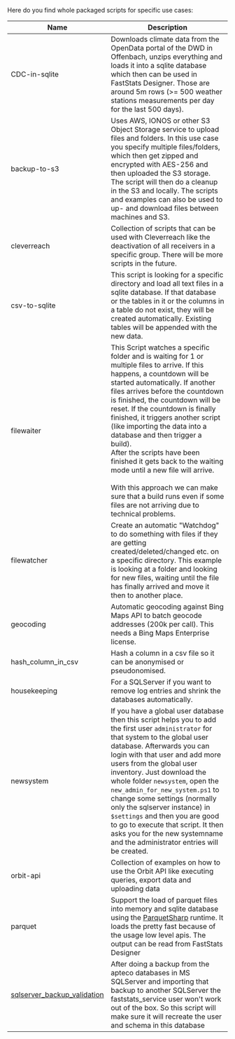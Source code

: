 Here do you find whole packaged scripts for specific use cases:

Name|Description
-|-
CDC-in-sqlite|Downloads climate data from the OpenData portal of the DWD in Offenbach, unzips everything and loads it into a sqlite database which then can be used in FastStats Designer. Those are around 5m rows (>= 500 weather stations measurements per day for the last 500 days).
backup-to-s3|Uses AWS, IONOS or other S3 Object Storage service to upload files and folders. In this use case you specify multiple files/folders, which then get zipped and encrypted with AES-256 and then uploaded the S3 storage. The script will then do a cleanup in the S3 and locally. The scripts and examples can also be used to up- and download files between machines and S3.
cleverreach|Collection of scripts that can be used with Cleverreach like the deactivation of all receivers in a specific group. There will be more scripts in the future.
csv-to-sqlite|This script is looking for a specific directory and load all text files in a sqlite database. If that database or the tables in it or the columns in a table do not exist, they will be created automatically. Existing tables will be appended with the new data.
filewaiter|This Script watches a specific folder and is waiting for 1 or multiple files to arrive. If this happens, a countdown will be started automatically. If another files arrives before the countdown is finished, the countdown will be reset. If the countdown is finally finished, it triggers another script (like importing the data into a database and then trigger a build).<br/>After the scripts have been finished it gets back to the waiting mode until a new file will arrive.<br/><br/>With this approach we can make sure that a build runs even if some files are not arriving due to technical problems.
filewatcher|Create an automatic "Watchdog" to do something with files if they are getting created/deleted/changed etc. on a specific directory. This example is looking at a folder and looking for new files, waiting until the file has finally arrived and move it then to another place.
geocoding|Automatic geocoding against Bing Maps API to batch geocode addresses (200k per call). This needs a Bing Maps Enterprise license.
hash_column_in_csv|Hash a column in a csv file so it can be anonymised or pseudonomised.
housekeeping|For a SQLServer if you want to remove log entries and shrink the databases automatically.
newsystem|If you have a global user database then this script helps you to add the first user `administrator` for that system to the global user database. Afterwards you can login with that user and add more users from the global user inventory. Just download the whole folder `newsystem`, open the `new_admin_for_new_system.ps1` to change some settings (normally only the sqlserver instance) in `$settings` and then you are good to go to execute that script. It then asks you for the new systemname and the administrator entries will be created.
orbit-api|Collection of examples on how to use the Orbit API like executing queries, export data and uploading data
parquet|Support the load of parquet files into memory and sqlite database using the [ParquetSharp](https://github.com/G-Research/ParquetSharp) runtime. It loads the pretty fast because of the usage low level apis. The output can be read from FastStats Designer
[sqlserver_backup_validation](sqlserver_backup_validation)|After doing a backup from the apteco databases in MS SQLServer and importing that backup to another SQLServer the faststats_service user won't work out of the box. So this script will make sure it will recreate the user and schema in this database